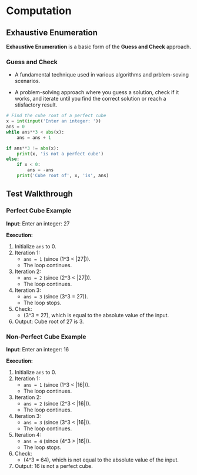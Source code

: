 # Computation

## Exhaustive Enumeration

**Exhaustive Enumeration** is a basic form of the **Guess and Check** approach.

### Guess and Check

- A fundamental technique used in various algorithms and prblem-soving scenarios.

- A problem-solving approach where you guess a solution, check if it works,
and iterate until you find the correct solution or reach a stisfactory result.

```python
# Find the cube root of a perfect cube
x = int(input('Enter an integer: '))
ans = 0
while ans**3 < abs(x):
    ans = ans + 1

if ans**3 != abs(x):
    print(x, 'is not a perfect cube')
else:
    if x < 0:
        ans = -ans
    print('Cube root of', x, 'is', ans)
```

## Test Walkthrough

### Perfect Cube Example

**Input**: Enter an integer: 27

**Execution:**
1. Initialize `ans` to 0.
2. Iteration 1:
   - `ans = 1` (since \(1^3 < |27|\)).
   - The loop continues.
3. Iteration 2:
   - `ans = 2` (since \(2^3 < |27|\)).
   - The loop continues.
4. Iteration 3:
   - `ans = 3` (since \(3^3 = 27\)).
   - The loop stops.
5. Check:
   - \(3^3 = 27\), which is equal to the absolute value of the input.
6. Output: Cube root of 27 is 3.

### Non-Perfect Cube Example

**Input**: Enter an integer: 16

**Execution:**
1. Initialize `ans` to 0.
2. Iteration 1:
   - `ans = 1` (since \(1^3 < |16|\)).
   - The loop continues.
3. Iteration 2:
   - `ans = 2` (since \(2^3 < |16|\)).
   - The loop continues.
4. Iteration 3:
   - `ans = 3` (since \(3^3 < |16|\)).
   - The loop continues.
5. Iteration 4:
   - `ans = 4` (since \(4^3 > |16|\)).
   - The loop stops.
6. Check:
   - \(4^3 = 64\), which is not equal to the absolute value of the input.
7. Output: 16 is not a perfect cube.

